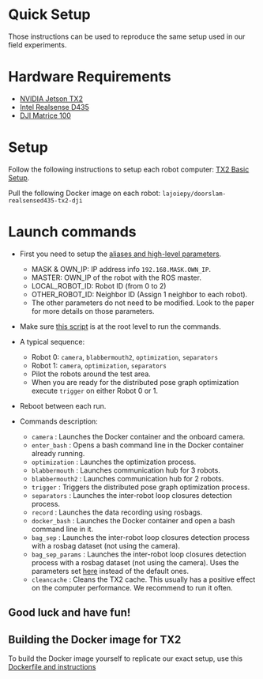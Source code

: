 # Quick Setup
Those instructions can be used to reproduce the same setup used in our field 
experiments.

# Hardware Requirements
- [NVIDIA Jetson TX2](https://developer.nvidia.com/embedded/jetson-tx2)
- [Intel Realsense D435](https//www.intelrealsense.com/depth-camera-d435/)
- [DJI Matrice 100](https://www.dji.com/ca/matrice100?gclid=CjwKCAiA8qLvBRAbEiwAE_ZzPUsslCzK26_TNCYhazw-pswp8oyLU29d8VnYrAOUlDPAR7XsSxS3gxoC0noQAvD_BwE)

<!-- Computer basic setup (link to other file) -->
# Setup 
Follow the following instructions to setup each robot computer:
[TX2 Basic Setup](tx2_setup.md).

<!-- Pull docker images -->
Pull the following Docker image on each robot: `lajoiepy/doorslam-realsensed435-tx2-dji`

# Launch commands
<!-- Install bash commands -->
- First you need to setup the [aliases and high-level parameters](https://github.com/MISTLab/DOOR-SLAM/tree/master/tx2-setup/docker/aliases.txt).
    - MASK & OWN_IP: IP address info `192.168.MASK.OWN_IP`.
    - MASTER: OWN_IP of the robot with the ROS master.
    - LOCAL_ROBOT_ID: Robot ID (from 0 to 2)
    - OTHER_ROBOT_ID: Neighbor ID (Assign 1 neighbor to each robot).
    - The other parameters do not need to be modified. Look to the paper for more details on those parameters.


- Make sure [this script](https://github.com/MISTLab/DOOR-SLAM/tree/master/tx2-setup/docker/entrypoint.sh) is at the root level to run the commands.

- A typical sequence:
    - Robot 0: `camera`, `blabbermouth2`, `optimization`, `separators`
    - Robot 1: `camera`, `optimization`, `separators`
    - Pilot the robots around the test area.
    - When you are ready for the distributed pose graph optimization execute `trigger` on either Robot 0 or 1.

- Reboot between each run.

- Commands description:
    - `camera` : Launches the Docker container and the onboard camera.
    - `enter_bash` : Opens a bash command line in the Docker container already running.
    - `optimization` : Launches the optimization process.
    - `blabbermouth` : Launches communication hub for 3 robots.
    - `blabbermouth2` : Launches communication hub for 2 robots.
    - `trigger` : Triggers the distributed pose graph optimization process.
    - `separators` : Launches the inter-robot loop closures detection process.
    - `record` : Launches the data recording using rosbags.
    - `docker_bash` : Launches the Docker container and open a bash command line in it.
    - `bag_sep` : Launches the inter-robot loop closures detection process with a rosbag dataset (not using the camera).
    - `bag_sep_params` : Launches the inter-robot loop closures detection process with a rosbag dataset (not using the camera). Uses the parameters set [here](https://github.com/MISTLab/DOOR-SLAM/tree/master/tx2-setup/docker/aliases.txt) instead of the default ones.
    - `cleancache` : Cleans the TX2 cache. This usually has a positive effect on the computer performance. We recommend to run it often.

## Good luck and have fun!

## Building the Docker image for TX2
To build the Docker image yourself to replicate our exact setup, use this
[Dockerfile and instructions](https://github.com/MISTLab/DOOR-SLAM/tree/master/tx2-setup/docker)

